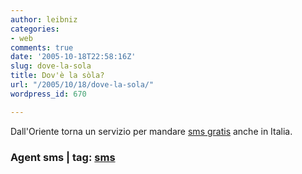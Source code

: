 ```yaml
---
author: leibniz
categories:
- web
comments: true
date: '2005-10-18T22:58:16Z'
slug: dove-la-sola
title: Dov'è la sòla?
url: "/2005/10/18/dove-la-sola/"
wordpress_id: 670

---
```

Dall'Oriente torna un servizio per mandare [sms gratis](https://www.agentsms.com/) anche in Italia.  
 

### Agent sms | tag: [sms](https://www.technorati.com/tags/sms)
